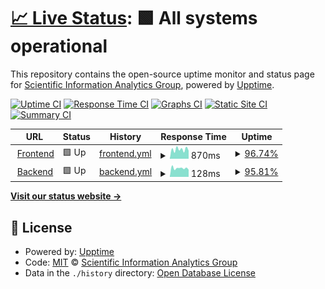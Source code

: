 # [📈 Live Status](https://gipplab.github.io/cs-insights-uptime/): <!--live status--> **🟩 All systems operational**

This repository contains the open-source uptime monitor and status page for [Scientific Information Analytics Group](gipplab.org), powered by [Upptime](https://github.com/upptime/upptime).

[![Uptime CI](https://github.com/gipplab/cs-insights-uptime/workflows/Uptime%20CI/badge.svg)](https://github.com/gipplab/cs-insights-uptime/actions?query=workflow%3A%22Uptime+CI%22)
[![Response Time CI](https://github.com/gipplab/cs-insights-uptime/workflows/Response%20Time%20CI/badge.svg)](https://github.com/gipplab/cs-insights-uptime/actions?query=workflow%3A%22Response+Time+CI%22)
[![Graphs CI](https://github.com/gipplab/cs-insights-uptime/workflows/Graphs%20CI/badge.svg)](https://github.com/gipplab/cs-insights-uptime/actions?query=workflow%3A%22Graphs+CI%22)
[![Static Site CI](https://github.com/gipplab/cs-insights-uptime/workflows/Static%20Site%20CI/badge.svg)](https://github.com/gipplab/cs-insights-uptime/actions?query=workflow%3A%22Static+Site+CI%22)
[![Summary CI](https://github.com/gipplab/cs-insights-uptime/workflows/Summary%20CI/badge.svg)](https://github.com/gipplab/cs-insights-uptime/actions?query=workflow%3A%22Summary+CI%22)

<!--start: status pages-->
<!-- This summary is generated by Upptime (https://github.com/upptime/upptime) -->
<!-- Do not edit this manually, your changes will be overwritten -->
<!-- prettier-ignore -->
| URL | Status | History | Response Time | Uptime |
| --- | ------ | ------- | ------------- | ------ |
| <img alt="" src="https://favicons.githubusercontent.com/cs-insights.uni-goettingen.de" height="13"> [Frontend](http://cs-insights.uni-goettingen.de) | 🟩 Up | [frontend.yml](https://github.com/gipplab/cs-insights-uptime/commits/HEAD/history/frontend.yml) | <details><summary><img alt="Response time graph" src="./graphs/frontend/response-time-week.png" height="20"> 870ms</summary><br><a href="https://gipplab.github.io/cs-insights-uptime/history/frontend"><img alt="Response time 870" src="https://img.shields.io/endpoint?url=https%3A%2F%2Fraw.githubusercontent.com%2Fgipplab%2Fcs-insights-uptime%2FHEAD%2Fapi%2Ffrontend%2Fresponse-time.json"></a><br><a href="https://gipplab.github.io/cs-insights-uptime/history/frontend"><img alt="24-hour response time 827" src="https://img.shields.io/endpoint?url=https%3A%2F%2Fraw.githubusercontent.com%2Fgipplab%2Fcs-insights-uptime%2FHEAD%2Fapi%2Ffrontend%2Fresponse-time-day.json"></a><br><a href="https://gipplab.github.io/cs-insights-uptime/history/frontend"><img alt="7-day response time 870" src="https://img.shields.io/endpoint?url=https%3A%2F%2Fraw.githubusercontent.com%2Fgipplab%2Fcs-insights-uptime%2FHEAD%2Fapi%2Ffrontend%2Fresponse-time-week.json"></a><br><a href="https://gipplab.github.io/cs-insights-uptime/history/frontend"><img alt="30-day response time 870" src="https://img.shields.io/endpoint?url=https%3A%2F%2Fraw.githubusercontent.com%2Fgipplab%2Fcs-insights-uptime%2FHEAD%2Fapi%2Ffrontend%2Fresponse-time-month.json"></a><br><a href="https://gipplab.github.io/cs-insights-uptime/history/frontend"><img alt="1-year response time 870" src="https://img.shields.io/endpoint?url=https%3A%2F%2Fraw.githubusercontent.com%2Fgipplab%2Fcs-insights-uptime%2FHEAD%2Fapi%2Ffrontend%2Fresponse-time-year.json"></a></details> | <details><summary><a href="https://gipplab.github.io/cs-insights-uptime/history/frontend">96.74%</a></summary><a href="https://gipplab.github.io/cs-insights-uptime/history/frontend"><img alt="All-time uptime 96.74%" src="https://img.shields.io/endpoint?url=https%3A%2F%2Fraw.githubusercontent.com%2Fgipplab%2Fcs-insights-uptime%2FHEAD%2Fapi%2Ffrontend%2Fuptime.json"></a><br><a href="https://gipplab.github.io/cs-insights-uptime/history/frontend"><img alt="24-hour uptime 94.30%" src="https://img.shields.io/endpoint?url=https%3A%2F%2Fraw.githubusercontent.com%2Fgipplab%2Fcs-insights-uptime%2FHEAD%2Fapi%2Ffrontend%2Fuptime-day.json"></a><br><a href="https://gipplab.github.io/cs-insights-uptime/history/frontend"><img alt="7-day uptime 96.74%" src="https://img.shields.io/endpoint?url=https%3A%2F%2Fraw.githubusercontent.com%2Fgipplab%2Fcs-insights-uptime%2FHEAD%2Fapi%2Ffrontend%2Fuptime-week.json"></a><br><a href="https://gipplab.github.io/cs-insights-uptime/history/frontend"><img alt="30-day uptime 96.74%" src="https://img.shields.io/endpoint?url=https%3A%2F%2Fraw.githubusercontent.com%2Fgipplab%2Fcs-insights-uptime%2FHEAD%2Fapi%2Ffrontend%2Fuptime-month.json"></a><br><a href="https://gipplab.github.io/cs-insights-uptime/history/frontend"><img alt="1-year uptime 96.74%" src="https://img.shields.io/endpoint?url=https%3A%2F%2Fraw.githubusercontent.com%2Fgipplab%2Fcs-insights-uptime%2FHEAD%2Fapi%2Ffrontend%2Fuptime-year.json"></a></details>
| <img alt="" src="https://favicons.githubusercontent.com/cs-insights.uni-goettingen.de" height="13"> [Backend](http://cs-insights.uni-goettingen.de/api/v0/status) | 🟩 Up | [backend.yml](https://github.com/gipplab/cs-insights-uptime/commits/HEAD/history/backend.yml) | <details><summary><img alt="Response time graph" src="./graphs/backend/response-time-week.png" height="20"> 128ms</summary><br><a href="https://gipplab.github.io/cs-insights-uptime/history/backend"><img alt="Response time 128" src="https://img.shields.io/endpoint?url=https%3A%2F%2Fraw.githubusercontent.com%2Fgipplab%2Fcs-insights-uptime%2FHEAD%2Fapi%2Fbackend%2Fresponse-time.json"></a><br><a href="https://gipplab.github.io/cs-insights-uptime/history/backend"><img alt="24-hour response time 128" src="https://img.shields.io/endpoint?url=https%3A%2F%2Fraw.githubusercontent.com%2Fgipplab%2Fcs-insights-uptime%2FHEAD%2Fapi%2Fbackend%2Fresponse-time-day.json"></a><br><a href="https://gipplab.github.io/cs-insights-uptime/history/backend"><img alt="7-day response time 128" src="https://img.shields.io/endpoint?url=https%3A%2F%2Fraw.githubusercontent.com%2Fgipplab%2Fcs-insights-uptime%2FHEAD%2Fapi%2Fbackend%2Fresponse-time-week.json"></a><br><a href="https://gipplab.github.io/cs-insights-uptime/history/backend"><img alt="30-day response time 128" src="https://img.shields.io/endpoint?url=https%3A%2F%2Fraw.githubusercontent.com%2Fgipplab%2Fcs-insights-uptime%2FHEAD%2Fapi%2Fbackend%2Fresponse-time-month.json"></a><br><a href="https://gipplab.github.io/cs-insights-uptime/history/backend"><img alt="1-year response time 128" src="https://img.shields.io/endpoint?url=https%3A%2F%2Fraw.githubusercontent.com%2Fgipplab%2Fcs-insights-uptime%2FHEAD%2Fapi%2Fbackend%2Fresponse-time-year.json"></a></details> | <details><summary><a href="https://gipplab.github.io/cs-insights-uptime/history/backend">95.81%</a></summary><a href="https://gipplab.github.io/cs-insights-uptime/history/backend"><img alt="All-time uptime 95.81%" src="https://img.shields.io/endpoint?url=https%3A%2F%2Fraw.githubusercontent.com%2Fgipplab%2Fcs-insights-uptime%2FHEAD%2Fapi%2Fbackend%2Fuptime.json"></a><br><a href="https://gipplab.github.io/cs-insights-uptime/history/backend"><img alt="24-hour uptime 92.68%" src="https://img.shields.io/endpoint?url=https%3A%2F%2Fraw.githubusercontent.com%2Fgipplab%2Fcs-insights-uptime%2FHEAD%2Fapi%2Fbackend%2Fuptime-day.json"></a><br><a href="https://gipplab.github.io/cs-insights-uptime/history/backend"><img alt="7-day uptime 95.81%" src="https://img.shields.io/endpoint?url=https%3A%2F%2Fraw.githubusercontent.com%2Fgipplab%2Fcs-insights-uptime%2FHEAD%2Fapi%2Fbackend%2Fuptime-week.json"></a><br><a href="https://gipplab.github.io/cs-insights-uptime/history/backend"><img alt="30-day uptime 95.81%" src="https://img.shields.io/endpoint?url=https%3A%2F%2Fraw.githubusercontent.com%2Fgipplab%2Fcs-insights-uptime%2FHEAD%2Fapi%2Fbackend%2Fuptime-month.json"></a><br><a href="https://gipplab.github.io/cs-insights-uptime/history/backend"><img alt="1-year uptime 95.81%" src="https://img.shields.io/endpoint?url=https%3A%2F%2Fraw.githubusercontent.com%2Fgipplab%2Fcs-insights-uptime%2FHEAD%2Fapi%2Fbackend%2Fuptime-year.json"></a></details>

<!--end: status pages-->

[**Visit our status website →**](https://gipplab.github.io/cs-insights-uptime/)

## 📄 License

- Powered by: [Upptime](https://github.com/upptime/upptime)
- Code: [MIT](./LICENSE) © [Scientific Information Analytics Group](gipplab.org)
- Data in the `./history` directory: [Open Database License](https://opendatacommons.org/licenses/odbl/1-0/)
